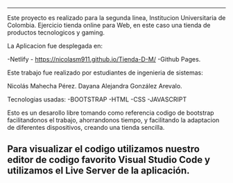 ---------------------------------------------------------------------------------------------------------
Este proyecto es realizado para la segunda linea, Institucion Universitaria de Colombia.
Ejercicio tienda online para Web, en este caso una tienda de productos tecnologicos y gaming.

La Aplicacion fue desplegada en:

-Netlify        -  https://nicolasm911.github.io/Tienda-D-M/
-Github Pages.      

Este trabajo fue realizado por estudiantes de ingenieria de sistemas:

Nicolás Mahecha Pérez.
Dayana Alejandra González Arevalo.

Tecnologias usadas:
-BOOTSTRAP
-HTML
-CSS
-JAVASCRIPT

Esto es un desarollo libre tomando como referencia codigo de bootstrap facilitandonos el trabajo,
ahorrandonos tiempo, y facilitando la adaptacion de diferentes dispositivos, creando una tienda sencilla.

Para visualizar el codigo utilizamos nuestro editor de codigo favorito Visual Studio Code
y utilizamos el Live Server de la aplicación.
---------------------------------------------------------------------------------------------------------
